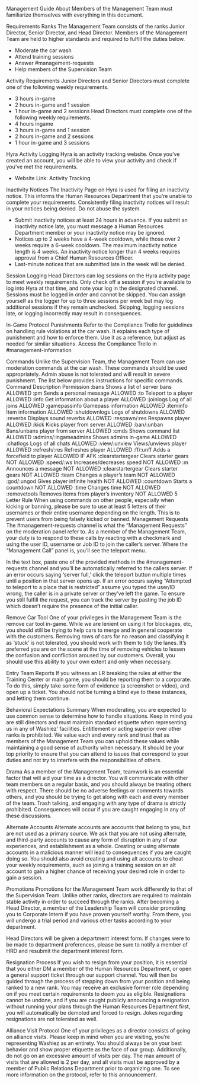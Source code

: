 ﻿Management Guide
About
Members of the Management Team must familiarize themselves with everything in this document. 


Requirements
Ranks
The Management Team consists of the ranks Junior Director, Senior Director, and Head Director.
Members of the Management Team are held to higher standards and required to fulfill the duties below.
* Moderate the car wash
* Attend training sessions
* Answer #management-requests
* Help members of the Supervision Team


Activity Requirements
Junior Directors and Senior Directors must complete one of the following weekly requirements.
* 3 hours in-game
* 2 hours in-game and 1 session 
* 1 hour in-game and 2 sessions
Head Directors must complete one of the following weekly requirements.
* 4 hours ingame
* 3 hours in-game and 1 session
* 2 hours in-game and 2 sessions
* 1 hour in-game and 3 sessions


Hyra
Activity Logging
Hyra is an activity tracking website. Once you’ve created an account, you will be able to view your activity and check if you’ve met the requirements.
* Website Link: Activity Tracking   


Inactivity Notices
The Inactivity Page on Hyra is used for filing an inactivity notice. This informs the Human Resources Department that you’re unable to complete your requirements. 
Consistently filing inactivity notices will result in your notices being denied. Do not abuse the system.
* Submit inactivity notices at least 24 hours in advance. If you submit an inactivity notice late, you must message a Human Resources Department member or your inactivity notice may be ignored.
* Notices up to 2 weeks have a 4-week cooldown, while those over 2 weeks require a 6-week cooldown. The maximum inactivity notice length is 4 weeks. An inactivity notice longer than 4 weeks requires approval from a Chief Human Resources Officer.
* Last-minute notices that are submitted late in the week will be denied.






Session Logging
Head Directors can log sessions on the Hyra activity page to meet weekly requirements. Only check off a session if you're available to log into Hyra at that time, and note your log in the designated channel. Sessions must be logged in order and cannot be skipped.
You can assign yourself as the logger for up to three sessions per week but may log additional sessions if they remain unchecked. Skipping, logging sessions late, or logging incorrectly may result in consequences.


In-Game Protocol
Punishments
Refer to the Compliance Trello for guidelines on handling rule violations at the car wash. It explains each type of punishment and how to enforce them. Use it as a reference, but adjust as needed for similar situations.
Access the Compliance Trello in #management-information 


Commands
Unlike the Supervision Team, the Management Team can use moderation commands at the car wash. These commands should be used appropriately. Admin abuse is not tolerated and will result in severe punishment. The list below provides instructions for specific commands.
Command
	Description
	Permission
	:bans 
	Shows a list of server bans
	ALLOWED
	:pm 
	 Sends a personal message
	ALLOWED
	:to 
	Teleport to a player
	ALLOWED
	:info
	Get information about a player
	ALLOWED
	:joinlogs
	Log of all joins
	ALLOWED
	:gamepassinfo
	Gamepass information
	ALLOWED
	:iteminfo
	Item information
	ALLOWED
	:shutdownlogs
	Logs of shutdowns
	ALLOWED
	:reverbs
	Displays sound reverbs
	ALLOWED
	:respawn/:res
	Respawns player
	ALLOWED
	:kick
	Kicks player from server
	ALLOWED
	:ban/:unban
	Bans/unbans player from server
	ALLOWED
	:cmds
	Shows command list
	ALLOWED
	:admins/:ingameadmins
	Shows admins in-game
	ALLOWED
	:chatlogs
	Logs of all chats
	ALLOWED
	:view/:unview
	Views/unviews player
	ALLOWED
	:refresh/:res
	Refreshes player
	ALLOWED
	:ff/:unff
	Adds a forcefield to player
	ALLOWED IF AFK
	:clearstartergear
	Clears starter gears
	NOT ALLOWED
	:speed/:ws
	Increases/decreases speed
	NOT ALLOWED
	:m
	Announces a message
	NOT ALLOWED
	:clearstartergear
	Clears starter gears
	NOT ALLOWED
	:team
	Changes a player’s team
	NOT ALLOWED
	:god/:ungod
	Gives player infinite health
	NOT ALLOWED
	:countdown
	Starts a countdown
	NOT ALLOWED
	:time
	Changes time
	NOT ALLOWED
	:removetools
	Removes items from player’s inventory
	NOT ALLOWED
	5 Letter Rule
When using commands on other people, especially when kicking or banning, please be sure to use at least 5 letters of their usernames or their entire username depending on the length. This is to prevent users from being falsely kicked or banned. 
Management Requests
The #management-requests channel is what the “Management Requests” on the moderation panel refer to. As a member of the Management Team, your duty is to respond to these calls by reacting with a checkmark and using the user ID, username or Job ID to join the caller’s server. Where the “Management Call” panel is, you’ll see the teleport menu.
  



















In the text box, paste one of the provided methods in the #management-requests channel and you’ll be automatically referred to the callers server. If an error occurs saying ‘server full,’ click the teleport button multiple times until a position in that server opens up. If an error occurs saying “Attempted to teleport to a place that is restricted” assume you typed the user/ID wrong, the caller is in a private server or they’ve left the game. To ensure you still fulfill the request, you can track the server by pasting the job ID which doesn’t require the presence of the initial caller.


Remove Car Tool
One of your privileges in the Management Team is the remove car tool in-game. While we are lenient on using it for blockages, etc, you should still be trying to help cars to merge and in general cooperate with the customers. Removing rows of cars for no reason and classifying it as ‘stuck’ is not tolerated, you should work with them to tidy the lanes. It’s preferred you are on the scene at the time of removing vehicles to lessen the confusion and confliction aroused by our customers. Overall, you should use this ability to your own extent and only when necessary.


Entry Team Reports
If you witness an LR breaking the rules at either the Training Center or main game, you should be reporting them to a corporate. To do this, simply take some form of evidence (a screenshot or video), and open up a ticket. You should not be turning a blind eye to these instances, and letting them continue. 


Behavioral Expectations
Summary
When moderating, you are expected to use common sense to determine how to handle situations. Keep in mind you are still directors and must maintain standard etiquette when representing us in any of Washiez’ facilities. Entitlement or acting superior over other ranks is prohibited. We value each and every rank and trust that as members of the Management Team you can uphold these values while maintaining a good sense of authority when necessary. It should be your top priority to ensure that you can attend to issues that correspond to your duties and not try to interfere with the responsibilities of others.


Drama
As a member of the Management Team, teamwork is an essential factor that will aid your time as a director. You will communicate with other team members on a regular basis, and you should always be treating others with respect. There should be no adverse feelings or comments towards others, and you should be trying to get along with each and every member of the team. Trash talking, and engaging with any type of drama is strictly prohibited. Consequences will occur if you are caught engaging in any of these discussions.


Alternate Accounts 
Alternate accounts are accounts that belong to you, but are not used as a primary source. We ask that you are not using alternate, and third-party accounts to cause any form of disruption in any of our experiences, and establishment as a whole. Creating or using alternate accounts in a malicious manner will lead to consequences if you are caught doing so. You should also avoid creating and using alt accounts to cheat your weekly requirements, such as joining a training session on an alt account to gain a higher chance of receiving your desired role in order to gain a session.


Promotions
Promotions for the Management Team work differently to that of the Supervision Team. Unlike other ranks, directors are required to maintain stable activity in order to succeed through the ranks. After becoming a Head Director, a member of the Leadership Team will consider promoting you to Corporate Intern if you have proven yourself worthy. From there, you will undergo a trial period and various other tasks according to your department. 


Head Directors will be given a department interest form. If changes were to be made to department preferences, please be sure to notify a member of HRD and resubmit the department interest form. 


Resignation Process
If you wish to resign from your position, it is essential that you either DM a member of the Human Resources Department, or open a general support ticket through our support channel. You will then be guided through the process of stepping down from your position and being ranked to a new rank. You may receive an exclusive former role depending on if you meet certain requirements to deem you as eligible. Resignations cannot be undone, and if you are caught publicly announcing a resignation without running your plans through the Human Resources Department first, you will automatically be demoted and forced to resign. Jokes regarding resignations are not tolerated as well.


Alliance Visit Protocol
One of your privileges as a director consists of going on alliance visits. Please keep in mind when you are visiting, you’re representing Washiez as an entirety. You should always be on your best behavior and show proper etiquette as the face of our group. Additionally, do not go on an excessive amount of visits per day. The max amount of visits that are allowed is 2 per day, and all visits must be approved by a member of Public Relations Department prior to organizing one. To see more information on the protocol, refer to this announcement.